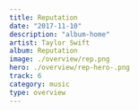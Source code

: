 ```yaml
---
title: Reputation
date: "2017-11-10"
description: "album-home"
artist: Taylor Swift
album: Reputation
image: ./overview/rep.png
hero: ./overview/rep-hero-.png
track: 6
category: music
type: overview
---
```


